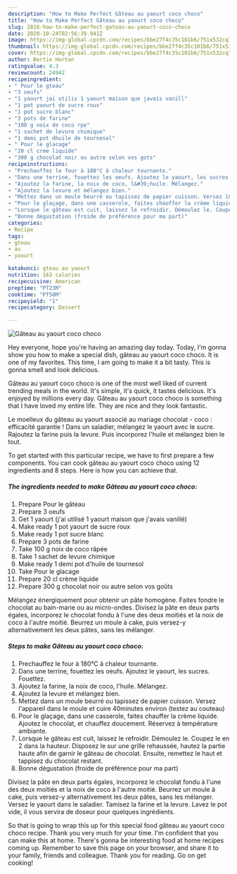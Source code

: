 ```yaml
---
description: "How to Make Perfect Gâteau au yaourt coco choco"
title: "How to Make Perfect Gâteau au yaourt coco choco"
slug: 2818-how-to-make-perfect-gateau-au-yaourt-coco-choco
date: 2020-10-24T02:56:39.941Z
image: https://img-global.cpcdn.com/recipes/bbe27f4c35c101b6/751x532cq70/gateau-au-yaourt-coco-choco-photo-principale-de-la-recette.jpg
thumbnail: https://img-global.cpcdn.com/recipes/bbe27f4c35c101b6/751x532cq70/gateau-au-yaourt-coco-choco-photo-principale-de-la-recette.jpg
cover: https://img-global.cpcdn.com/recipes/bbe27f4c35c101b6/751x532cq70/gateau-au-yaourt-coco-choco-photo-principale-de-la-recette.jpg
author: Bertie Horton
ratingvalue: 4.3
reviewcount: 24942
recipeingredient:
- " Pour le gteau"
- "3 oeufs"
- "1 yaourt jai utilis 1 yaourt maison que javais vanill"
- "1 pot yaourt de sucre roux"
- "1 pot sucre blanc"
- "3 pots de farine"
- "100 g noix de coco rpe"
- "1 sachet de levure chimique"
- "1 demi pot dhuile de tournesol"
- " Pour le glacage"
- "20 cl crme liquide"
- "300 g chocolat noir ou autre selon vos gots"
recipeinstructions:
- "Prechauffez le four à 180°C à chaleur tournante."
- "Dans une terrine, fouettez les oeufs. Ajoutez le yaourt, les sucres. Fouettez."
- "Ajoutez la farine, la noix de coco, l&#39;huile. Mélangez."
- "Ajoutez la levure et mélangez bien."
- "Mettez dans un moule beurré ou tapissez de papier cuisson. Versez l&#39;appareil dans le moule et cuire 40minutes environ (testez au couteau)"
- "Pour le glaçage, dans une casserole, faites chauffer la crème liquide. Ajoutez le chocolat, et chauffez doucement. Réservez à température ambiante."
- "Lorsque le gâteau est cuit, laissez le refroidir. Démoulez le. Coupez le en 2 dans la hauteur. Disposez le sur une grille rehaussée, hautez la partie haute afin de garnir le gâteau de chocolat. Ensuite, remettez le haut et tappisez du chocolat restant."
- "Bonne dégustation (froide de préférence pour ma part)"
categories:
- Recipe
tags:
- gteau
- au
- yaourt

katakunci: gteau au yaourt 
nutrition: 163 calories
recipecuisine: American
preptime: "PT23M"
cooktime: "PT50M"
recipeyield: "1"
recipecategory: Dessert

---
```



![Gâteau au yaourt coco choco](https://img-global.cpcdn.com/recipes/bbe27f4c35c101b6/751x532cq70/gateau-au-yaourt-coco-choco-photo-principale-de-la-recette.jpg)

Hey everyone, hope you're having an amazing day today. Today, I'm gonna show you how to make a special dish, gâteau au yaourt coco choco. It is one of my favorites. This time, I am going to make it a bit tasty. This is gonna smell and look delicious.

Gâteau au yaourt coco choco is one of the most well liked of current trending meals in the world. It's simple, it's quick, it tastes delicious. It's enjoyed by millions every day. Gâteau au yaourt coco choco is something that I have loved my entire life. They are nice and they look fantastic.

Le moelleux du gâteau au yaourt associé au mariage chocolat - coco : efficacité garantie ! Dans un saladier, mélangez le yaourt avec le sucre. Rajoutez la farine puis la levure. Puis incorporez l&#39;huile et mélangez bien le tout.


To get started with this particular recipe, we have to first prepare a few components. You can cook gâteau au yaourt coco choco using 12 ingredients and 8 steps. Here is how you can achieve that.

<!--inarticleads1-->

##### The ingredients needed to make Gâteau au yaourt coco choco:

1. Prepare  Pour le gâteau
1. Prepare 3 oeufs
1. Get 1 yaourt (j&#39;ai utilisé 1 yaourt maison que j&#39;avais vanillé)
1. Make ready 1 pot yaourt de sucre roux
1. Make ready 1 pot sucre blanc
1. Prepare 3 pots de farine
1. Take 100 g noix de coco râpée
1. Take 1 sachet de levure chimique
1. Make ready 1 demi pot d&#39;huile de tournesol
1. Take  Pour le glacage
1. Prepare 20 cl crème liquide
1. Prepare 300 g chocolat noir ou autre selon vos goûts


Mélangez énergiquement pour obtenir un pâte homogène. Faites fondre le chocolat au bain-marie ou au micro-ondes. Divisez la pâte en deux parts égales, incorporez le chocolat fondu à l&#39;une des deux moitiés et la noix de coco à l&#39;autre moitié. Beurrez un moule à cake, puis versez-y alternativement les deux pâtes, sans les mélanger. 

<!--inarticleads2-->

##### Steps to make Gâteau au yaourt coco choco:

1. Prechauffez le four à 180°C à chaleur tournante.
1. Dans une terrine, fouettez les oeufs. Ajoutez le yaourt, les sucres. Fouettez.
1. Ajoutez la farine, la noix de coco, l&#39;huile. Mélangez.
1. Ajoutez la levure et mélangez bien.
1. Mettez dans un moule beurré ou tapissez de papier cuisson. Versez l&#39;appareil dans le moule et cuire 40minutes environ (testez au couteau)
1. Pour le glaçage, dans une casserole, faites chauffer la crème liquide. Ajoutez le chocolat, et chauffez doucement. Réservez à température ambiante.
1. Lorsque le gâteau est cuit, laissez le refroidir. Démoulez le. Coupez le en 2 dans la hauteur. Disposez le sur une grille rehaussée, hautez la partie haute afin de garnir le gâteau de chocolat. Ensuite, remettez le haut et tappisez du chocolat restant.
1. Bonne dégustation (froide de préférence pour ma part)


Divisez la pâte en deux parts égales, incorporez le chocolat fondu à l&#39;une des deux moitiés et la noix de coco à l&#39;autre moitié. Beurrez un moule à cake, puis versez-y alternativement les deux pâtes, sans les mélanger. Versez le yaourt dans le saladier. Tamisez la farine et la levure. Lavez le pot vide, il vous servira de doseur pour quelques ingrédients. 

So that is going to wrap this up for this special food gâteau au yaourt coco choco recipe. Thank you very much for your time. I'm confident that you can make this at home. There's gonna be interesting food at home recipes coming up. Remember to save this page on your browser, and share it to your family, friends and colleague. Thank you for reading. Go on get cooking!
